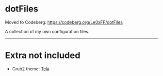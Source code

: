 # dotFiles

Moved to Codeberg: https://codeberg.org/Le0xFF/dotFiles

A collection of my own configuration files.

---

# Extra not included

- Grub2 theme: [Tela](https://github.com/vinceliuice/grub2-themes)
